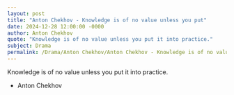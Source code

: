 ```yaml
---
layout: post
title: "Anton Chekhov - Knowledge is of no value unless you put"
date: 2024-12-28 12:00:00 -0000
author: Anton Chekhov
quote: "Knowledge is of no value unless you put it into practice."
subject: Drama
permalink: /Drama/Anton Chekhov/Anton Chekhov - Knowledge is of no value unless you put
---
```


Knowledge is of no value unless you put it into practice.

- Anton Chekhov
